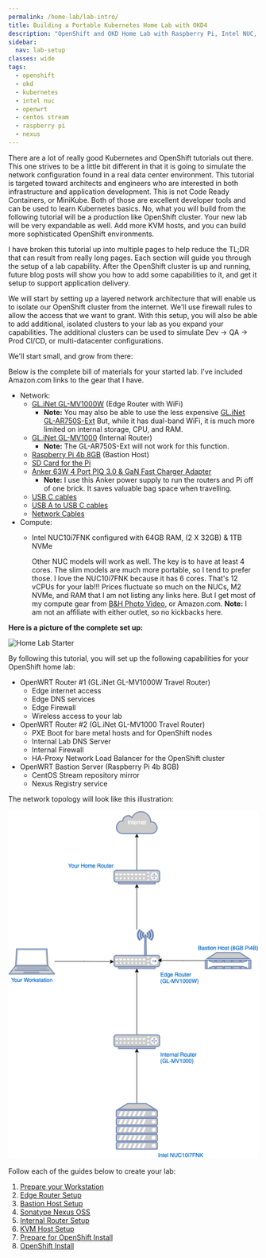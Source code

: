 ```yaml
---
permalink: /home-lab/lab-intro/
title: Building a Portable Kubernetes Home Lab with OKD4
description: "OpenShift and OKD Home Lab with Raspberry Pi, Intel NUC, CentOS Stream, and OpenWRT"
sidebar:
  nav: lab-setup
classes: wide
tags:
  - openshift
  - okd
  - kubernetes
  - intel nuc
  - openwrt
  - centos stream
  - raspberry pi
  - nexus
---
```

There are a lot of really good Kubernetes and OpenShift tutorials out there.  This one strives to be a little bit different in that it is going to simulate the network configuration found in a real data center environment.  This tutorial is targeted toward architects and engineers who are interested in both infrastructure and application development.  This is not Code Ready Containers, or MiniKube.  Both of those are excellent developer tools and can be used to learn Kubernetes basics.  No, what you will build from the following tutorial will be a production like OpenShift cluster.  Your new lab will be very expandable as well.  Add more KVM hosts, and you can build more sophisticated OpenShift environments.

I have broken this tutorial up into multiple pages to help reduce the TL;DR that can result from really long pages.  Each section will guide you through the setup of a lab capability.  After the OpenShift cluster is up and running, future blog posts will show you how to add some capabilities to it, and get it setup to support application delivery.

We will start by setting up a layered network architecture that will enable us to isolate our OpenShift cluster from the internet.  We'll use firewall rules to allow the access that we want to grant.  With this setup, you will also be able to add additional, isolated clusters to your lab as you expand your capabilities.  The additional clusters can be used to simulate Dev -> QA -> Prod CI/CD, or multi-datacenter configurations.

We'll start small, and grow from there:

Below is the complete bill of materials for your started lab.  I've included Amazon.com links to the gear that I have.

* Network:
  * [GL.iNet GL-MV1000W](https://www.amazon.com/gp/product/B08DCFBV3H/ref=ppx_yo_dt_b_search_asin_title?ie=UTF8&psc=1) (Edge Router with WiFi)
    * __Note:__ You may also be able to use the less expensive [GL.iNet GL-AR750S-Ext](https://www.amazon.com/GL-iNet-GL-AR750S-Ext-pre-Installed-Cloudflare-Included/dp/B07GBXMBQF/ref=sr_1_3?dchild=1&keywords=gl.iNet&qid=1627902663&sr=8-3)  But, while it has dual-band WiFi, it is much more limited on internal storage, CPU, and RAM.
  * [GL.iNet GL-MV1000](https://www.amazon.com/gp/product/B07ZJD5BZY/ref=ppx_yo_dt_b_search_asin_title?ie=UTF8&psc=1) (Internal Router)
    * __Note:__ The GL-AR750S-Ext will not work for this function.
  * [Raspberry Pi 4b 8GB](https://www.amazon.com/gp/product/B089ZZ8DTV/ref=ppx_yo_dt_b_search_asin_title?ie=UTF8&psc=1) (Bastion Host)
  * [SD Card for the Pi](https://www.amazon.com/gp/product/B08RG6XJZD/ref=ppx_yo_dt_b_search_asin_title?ie=UTF8&psc=1)
  * [Anker 63W 4 Port PIQ 3.0 & GaN Fast Charger Adapter](https://www.amazon.com/gp/product/B088TFZ942/ref=ppx_yo_dt_b_search_asin_title?ie=UTF8&psc=1)
    * __Note:__ I use this Anker power supply to run the routers and Pi off of one brick.  It saves valuable bag space when travelling.
  * [USB C cables](https://www.amazon.com/gp/product/B08R68T84N/ref=ppx_yo_dt_b_search_asin_title?ie=UTF8&psc=1)
  * [USB A to USB C cables](https://www.amazon.com/gp/product/B08T5VXQN3/ref=ppx_yo_dt_b_search_asin_title?ie=UTF8&psc=1)
  * [Network Cables](https://www.amazon.com/gp/product/B07958727H/ref=ppx_yo_dt_b_search_asin_title?ie=UTF8&psc=1)
* Compute:
  * Intel NUC10i7FNK configured with 64GB RAM, (2 X 32GB) & 1TB NVMe

     Other NUC models will work as well.  The key is to have at least 4 cores.  The slim models are much more portable, so I tend to prefer those.  I love the NUC10i7FNK because it has 6 cores.  That's 12 vCPUs for your lab!!!
     Prices fluctuate so much on the NUCs, M2 NVMe, and RAM that I am not listing any links here.  But I get most of my compute gear from [B&H Photo Video](https://www.bhphotovideo.com), or Amazon.com.  __Note:__ I am not an affiliate with either outlet, so no kickbacks here.

__Here is a picture of the complete set up:__

![Home Lab Starter](/_pages/home-lab/images/HomeLab.png)

By following this tutorial, you will set up the following capabilities for your OpenShift home lab:

* OpenWRT Router #1 (GL.iNet GL-MV1000W Travel Router)
  * Edge internet access
  * Edge DNS services
  * Edge Firewall
  * Wireless access to your lab
* OpenWRT Router #2 (GL.iNet GL-MV1000 Travel Router)
  * PXE Boot for bare metal hosts and for OpenShift nodes
  * Internal Lab DNS Server
  * Internal Firewall
  * HA-Proxy Network Load Balancer for the OpenShift cluster
* OpenWRT Bastion Server (Raspberry Pi 4b 8GB)
  * CentOS Stream repository mirror
  * Nexus Registry service

The network topology will look like this illustration:

![Network topology](/_pages/home-lab/images/NetworkTopology.png)

Follow each of the guides below to create your lab:

1. [Prepare your Workstation](/home-lab/workstation/)
1. [Edge Router Setup](/home-lab/edge-router/)
1. [Bastion Host Setup](/home-lab/bastion-pi/)
1. [Sonatype Nexus OSS](/home-lab/nexus-pi/)
1. [Internal Router Setup](/home-lab/internal-router/)
1. [KVM Host Setup](/home-lab/kvm-host-setup/)
1. [Prepare for OpenShift Install](/home-lab/prepare-okd-install/)
1. [OpenShift Install](/home-lab/install-okd/)
